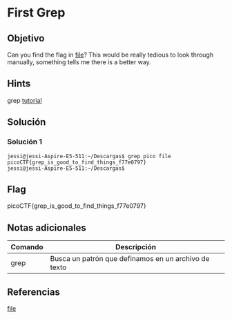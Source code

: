 # First Grep

## Objetivo

Can you find the flag in [file](https://jupiter.challenges.picoctf.org/static/315d3325dc668ab7f1af9194f2de7e7a/file)? This would be really tedious to look through manually, something tells me there is a better way.

## Hints

grep [tutorial](https://ryanstutorials.net/linuxtutorial/grep.php)

## Solución

### Solución 1
```
jessi@jessi-Aspire-E5-511:~/Descargas$ grep pico file
picoCTF{grep_is_good_to_find_things_f77e0797}
jessi@jessi-Aspire-E5-511:~/Descargas$ 

```
## Flag

picoCTF{grep_is_good_to_find_things_f77e0797}
 
## Notas adicionales

| Comando | Descripción |
|------------|-------------|
| grep | Busca un patrón que definamos en un archivo de texto |

## Referencias

[file](https://jupiter.challenges.picoctf.org/static/315d3325dc668ab7f1af9194f2de7e7a/file)